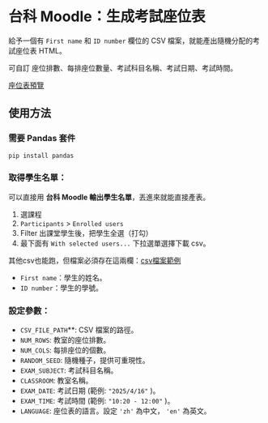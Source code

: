 # 台科 Moodle：生成考試座位表

給予一個有 `First name` 和 `ID number` 欄位的 CSV 檔案，就能產出隨機分配的考試座位表 HTML。

可自訂 座位排數、每排座位數量、考試科目名稱、考試日期、考試時間。

[座位表預覽](hank1224.github.io/SeatingChartGeneratorHTML/)

## 使用方法

### 需要 Pandas 套件
```bash
pip install pandas
```

### 取得學生名單：
可以直接用 **台科 Moodle 輸出學生名單**，丟進來就能直接產表。
1. 選課程
2. `Participants` > `Enrolled users`
3. Filter 出課堂學生後，把學生全選（打勾）
4. 最下面有 `With selected users...` 下拉選單選擇下載 csv。

其他csv也能跑，但檔案必須存在這兩欄：[csv檔案範例](./courseid_12345_participants.csv)
- `First name`：學生的姓名。
- `ID number`：學生的學號。


### 設定參數：
- `CSV_FILE_PATH`**: CSV 檔案的路徑。
- `NUM_ROWS`: 教室的座位排數。
- `NUM_COLS`: 每排座位的個數。
- `RANDOM_SEED`:  隨機種子，提供可重現性。
- `EXAM_SUBJECT`: 考試科目名稱。
- `CLASSROOM`: 教室名稱。
- `EXAM_DATE`: 考試日期 (範例: `"2025/4/16"` )。
- `EXAM_TIME`: 考試時間 (範例: `"10:20 - 12:00"` )。
- `LANGUAGE`:  座位表的語言。設定 `'zh'` 為中文， `'en'` 為英文。
